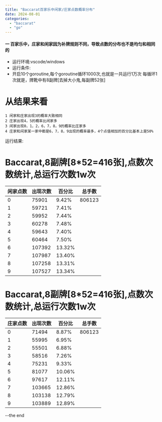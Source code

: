 ```yaml
---
title: "Baccarat百家乐中闲家/庄家点数概率分布"
date: 2024-08-01
categories: 
  - "baccarat"
  - "go"
---
```


#### 一 百家乐中，庄家和闲家因为补牌规则不同，导致点数的分布也不是均匀和相同的

- 运行环境:vscode/windows
- 运行条件:
- 开启10个goroutine,每个goroutine循环1000次,也就是一共运行1万次 每循环1次就是，牌靴中有8副牌\[去掉大小鬼,每副牌52张\]

# 从结果来看

```
1 闲家和庄家出现3的概率大致相同
2 庄家出现4，5的概率比闲家多
3 闲家出现0，1，2，6，7，8，9的概率比庄家多
4 庄家和闲家某一家中都是6，7，8，9出现的概率最多，4个点值相加的百分比基本上是50%
```

运行结果:

# Baccarat,8副牌\[8\*52=416张\],点数次数统计,总运行次数1w次

| 闲家点数 | 出现次数 | 百分比 | 总手数 |
| --- | --- | --- | --- |
| 0 | 75901 | 9.42% | 806123 |
| 1 | 59721 | 7.41% |
| 2 | 59952 | 7.44% |
| 3 | 60278 | 7.48% |
| 4 | 59643 | 7.40% |
| 5 | 60464 | 7.50% |
| 6 | 107392 | 13.32% |
| 7 | 107987 | 13.40% |
| 8 | 107258 | 13.31% |
| 9 | 107527 | 13.34% |

# Baccarat,8副牌\[8\*52=416张\],点数次数统计,总运行次数1w次

| 庄家点数 | 出现次数 | 百分比 | 总手数 |
| --- | --- | --- | --- |
| 0 | 71494 | 8.87% | 806123 |
| 1 | 55995 | 6.95% |
| 2 | 55501 | 6.88% |
| 3 | 58516 | 7.26% |
| 4 | 75231 | 9.33% |
| 5 | 81077 | 10.06% |
| 6 | 97617 | 12.11% |
| 7 | 103665 | 12.86% |
| 8 | 103138 | 12.79% |
| 9 | 103889 | 12.89% |

\--the end
